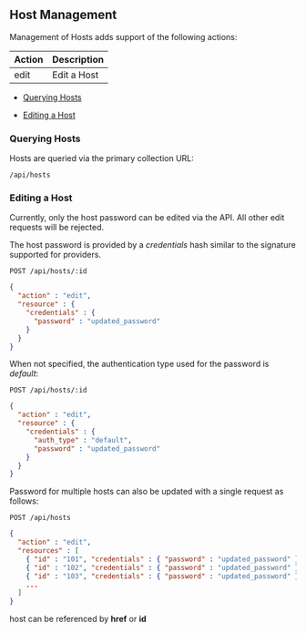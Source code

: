 ---
---

## Host Management

Management of Hosts adds support of the following actions:

| Action | Description |
| ------ | ----------- |
| edit   | Edit a Host |

  - [Querying Hosts](#querying-hosts)

  - [Editing a Host](#edit-hosts)

### Querying Hosts

Hosts are queried via the primary collection URL:

``` data
/api/hosts
```

### Editing a Host

Currently, only the host password can be edited via the API. All other
edit requests will be rejected.

The host password is provided by a *credentials* hash similar to the
signature supported for providers.

    POST /api/hosts/:id

``` json
{
  "action" : "edit",
  "resource" : {
    "credentials" : {
      "password" : "updated_password"
    }
  }
}
```

When not specified, the authentication type used for the password is
*default*:

    POST /api/hosts/:id

``` json
{
  "action" : "edit",
  "resource" : {
    "credentials" : {
      "auth_type" : "default",
      "password" : "updated_password"
    }
  }
}
```

Password for multiple hosts can also be updated with a single request as
follows:

    POST /api/hosts

``` json
{
  "action" : "edit",
  "resources" : [
    { "id" : "101", "credentials" : { "password" : "updated_password" } },
    { "id" : "102", "credentials" : { "password" : "updated_password" } },
    { "id" : "103", "credentials" : { "password" : "updated_password" } },
    ...
  ]
}
```

<div class="note">

host can be referenced by **href** or **id**

</div>
